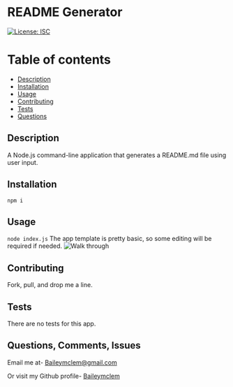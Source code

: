 

# README Generator

[![License: ISC](https://img.shields.io/badge/License-ISC-blue.svg)](https://opensource.org/licenses/ISC)

Table of contents
=================

<!--ts-->
   * [Description](#description)
   * [Installation](#installation)
   * [Usage](#usage)
   * [Contributing](#contribution-guidelines)
   * [Tests](#tests)
   * [Questions](#question)
<!--te-->


## Description

A Node.js command-line application that generates a README.md file using user input.


## Installation

`npm i`

## Usage

`node index.js`
The app template is pretty basic, so some editing will be required if needed.
![Walk through]()

## Contributing

Fork, pull, and drop me a line.

## Tests

There are no tests for this app.

## Questions, Comments, Issues

Email me at- [Baileymclem@gmail.com](Baileymclem@gmail.com)

Or visit my Github profile- [Baileymclem](https://github.com/baileymclem)
